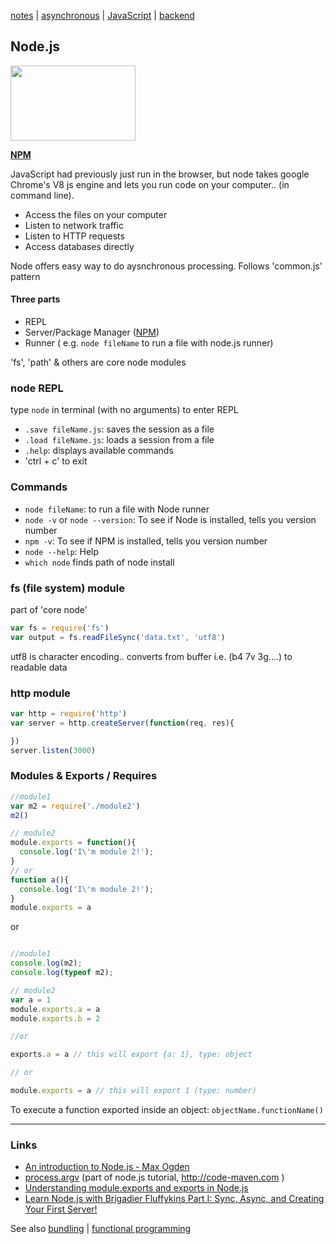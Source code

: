 [notes](../notes.md) | [asynchronous](../async.md) | [JavaScript](notes.md) | [backend](../backend.md)

## Node.js
<a href='https://nodejs.org/en/'><img src="https://nodejs.org/static/images/logos/nodejs-new-pantone-black.png" height="120" width="200"></a>

**[NPM](npm.md)**

JavaScript had previously just run in the browser, but node takes google Chrome's V8 js engine and lets you run code on your computer.. (in command line).
- Access the files on your computer
- Listen to network traffic
- Listen to HTTP requests
- Access databases directly

Node offers easy way to do aysnchronous processing. Follows 'common.js' pattern

#### Three parts
- REPL
- Server/Package Manager ([NPM](npm.md))
- Runner ( e.g. `node fileName` to run a file with node.js runner)

'fs', 'path' & others are core node modules

### node REPL
type `node` in terminal (with no arguments) to enter REPL
- `.save fileName.js`: saves the session as a file
- `.load fileName.js`: loads a session from a file
- `.help`: displays available commands
- 'ctrl + c' to exit

### Commands
- `node fileName`: to run a file with Node runner
- `node -v` or `node --version`: To see if Node is installed, tells you version number
- `npm -v`: To see if NPM is installed, tells you version number
- `node --help`: Help
- `which node` finds path of node install

### fs (file system) module
part of 'core node'
```javascript
var fs = require('fs')
var output = fs.readFileSync('data.txt', 'utf8')
```
utf8 is character encoding.. converts from buffer i.e. (b4 7v 3g....) to readable data

### http module
```javascript
var http = require('http')
var server = http.createServer(function(req, res){

})
server.listen(3000)

```


### Modules & Exports / Requires

```javascript
//module1
var m2 = require('./module2')
m2()

```
```javascript
// module2
module.exports = function(){
  console.log('I\'m module 2!');
}
// or
function a(){
  console.log('I\'m module 2!');
}
module.exports = a


```
or
```javascript

//module1
console.log(m2);
console.log(typeof m2);

```

```javascript
// module2
var a = 1
module.exports.a = a
module.exports.b = 2

//or

exports.a = a // this will export {a: 1}, type: object

// or

module.exports = a // this will export 1 (type: number)

```

To execute a function exported inside an object: `objectName.functionName()`

---

### Links
- [An introduction to Node.js - Max Ogden](https://github.com/maxogden/art-of-node)
- [process.argv](http://code-maven.com/argv-raw-command-line-arguments-in-nodejs) (part of node.js tutorial, http://code-maven.com )
- [Understanding module.exports and exports in Node.js](https://www.sitepoint.com/understanding-module-exports-exports-node-js/)
- [Learn Node.js with Brigadier Fluffykins Part I: Sync, Async, and Creating Your First Server!](https://medium.freecodecamp.com/learn-node-js-with-brigadier-fluffykins-i-basics-async-sync-create-your-first-server-b9e54a45e108#.x7dcs09wk)

See also [bundling](../bundling.md) | [functional programming](../functional.md)
